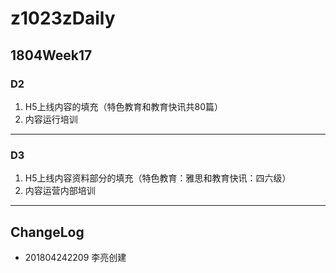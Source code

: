 # z1023zDaily

## 1804Week17

### D2

1. H5上线内容的填充（特色教育和教育快讯共80篇）
2. 内容运行培训

----

### D3

1. H5上线内容资料部分的填充（特色教育：雅思和教育快讯：四六级）
2. 内容运营内部培训

----

## ChangeLog

- 201804242209 李亮创建

